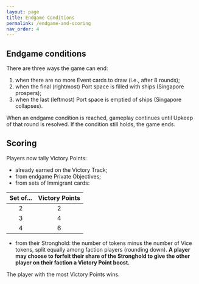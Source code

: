 ```yaml
---
layout: page
title: Endgame Conditions
permalink: /endgame-and-scoring
nav_order: 4
---
```


## Endgame conditions
There are three ways the game can end:
1. when there are no more Event cards to draw (i.e., after 8 rounds);
2. when the final (rightmost) Port space is filled with ships (Singapore prospers);
3. when the last (leftmost) Port space is emptied of ships (Singapore collapses).

When an endgame condition is reached, gameplay continues until Upkeep of that round is resolved. If the condition still holds, the game ends.

## Scoring
Players now tally Victory Points:
- already earned on the Victory Track;
- from endgame Private Objectives;
- from sets of Immigrant cards:

| Set of... | Victory Points |
| :---: | :---: |
| 2 | 2 |
| 3 | 4 |
| 4 | 6 |

- from their Stronghold: the number of tokens minus the number of Vice tokens, split equally among faction players (rounding down). **A player may choose to forfeit their share of the Stronghold to give the other player on their faction a Victory Point boost.**

The player with the most Victory Points wins.